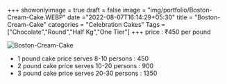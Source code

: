 +++
showonlyimage = true
draft = false
image = "img/portfolio/Boston-Cream-Cake.WEBP"
date ="2022-08-07T16:14:29+05:30"
title = "Boston-Cream-Cake"
categories = "Celebration Cakes"
Tags = ["Chocolate","Round","Half Kg","One Tier"]
+++
price : ₹450 per pound
<!--more-->
![Boston-Cream-Cake](/img/portfolio/Boston-Cream-Cake.WEBP)
* 1 pound cake price serves 8-10 persons : 450
* 2 pound cake price serves 10-20 persons : 900
* 3 pound cake price serves 20-30 persons : 1350
